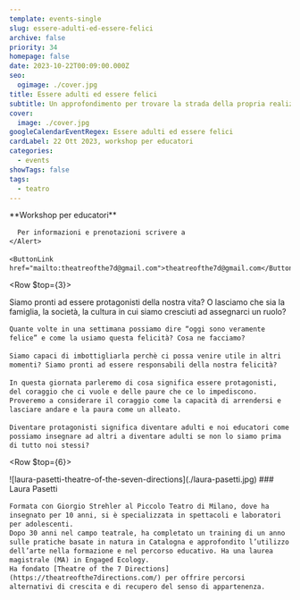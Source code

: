 ```yaml
---
template: events-single
slug: essere-adulti-ed-essere-felici
archive: false
priority: 34
homepage: false
date: 2023-10-22T00:09:00.000Z
seo:
  ogimage: ./cover.jpg
title: Essere adulti ed essere felici
subtitle: Un approfondimento per trovare la strada della propria realizzazione
cover:
  image: ./cover.jpg
googleCalendarEventRegex: Essere adulti ed essere felici
cardLabel: 22 Ott 2023, workshop per educatori
categories:
  - events
showTags: false
tags:
  - teatro
---
```


<Row>
  <Col md={7}>
    <EntryInfo variant="frequency" label="Quando" value="22 ottobre 2023"/>
    <EntryInfo variant="duration" label="Orario" value="dalle 20 alle 23"/>
    <EntryInfo variant="price" value="50 €"/>
    <EntryInfo variant="participants" value="massimo 16"/>
    <EntryInfo variant="location" label="A LaSchola" value="[Via Maroni 13, Casciago 21020, VA](https://g.page/laschola?share) raggiungibile con auto o treno da Milano"/>
    <EntryInfo variant="teacher" label="Condotta da" value="[Laura Pasetti](#laura-pasetti), [Theatre of the 7 Directions](https://theatreofthe7directions.com/)" />
    <EntryInfo variant="web" label="Visita" value="[theatreofthe7directions.com](https://theatreofthe7directions.com/)" $bottom={3} />
  </Col>
  <Col md={5}>
    <Alert color="pink">
      **Workshop per educatori**
      
      Per informazioni e prenotazioni scrivere a
    </Alert>

    <ButtonLink href="mailto:theatreofthe7d@gmail.com">theatreofthe7d@gmail.com</ButtonLink>
  </Col>
</Row>

<Row $top={3}>
  <Col $columned $initial>
    Siamo pronti ad essere protagonisti della nostra vita? O lasciamo che sia la famiglia, la società, la cultura in cui siamo cresciuti ad assegnarci un ruolo?

    Quante volte in una settimana possiamo dire “oggi sono veramente felice” e come la usiamo questa felicità? Cosa ne facciamo?

    Siamo capaci di imbottigliarla perchè ci possa venire utile in altri momenti? Siamo pronti ad essere responsabili della nostra felicità?

    In questa giornata parleremo di cosa significa essere protagonisti, del coraggio che ci vuole e delle paure che ce lo impediscono. Proveremo a considerare il coraggio come la capacità di arrendersi e lasciare andare e la paura come un alleato.

    Diventare protagonisti significa diventare adulti e noi educatori come possiamo insegnare ad altri a diventare adulti se non lo siamo prima di tutto noi stessi?
  </Col>
</Row>

<Row $top={6}>
  <Col md={2}></Col>
  <Col xs={3} md={2}>
    <ImgRounded>
      ![laura-pasetti-theatre-of-the-seven-directions](./laura-pasetti.jpg)
    </ImgRounded>
  </Col>
  <Col xs={9} md={6} id="micaela-ferrarese">
    ### Laura Pasetti
    
    Formata con Giorgio Strehler al Piccolo Teatro di Milano, dove ha insegnato per 10 anni, si è specializzata in spettacoli e laboratori per adolescenti.
    Dopo 30 anni nel campo teatrale, ha completato un training di un anno sulle pratiche basate in natura in Catalogna e approfondito l’utilizzo dell’arte nella formazione e nel percorso educativo. Ha una laurea magistrale (MA) in Engaged Ecology.
    Ha fondato [Theatre of the 7 Directions](https://theatreofthe7directions.com/) per offrire percorsi alternativi di crescita e di recupero del senso di appartenenza.
  </Col>
</Row>
